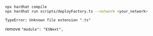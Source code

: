 ```bash
npx hardhat compile
npx hardhat run scripts/deployFactory.ts --network <your_network>
```
```pgsql
TypeError: Unknown file extension ".ts"
```
remove `"module": "ESNext",`